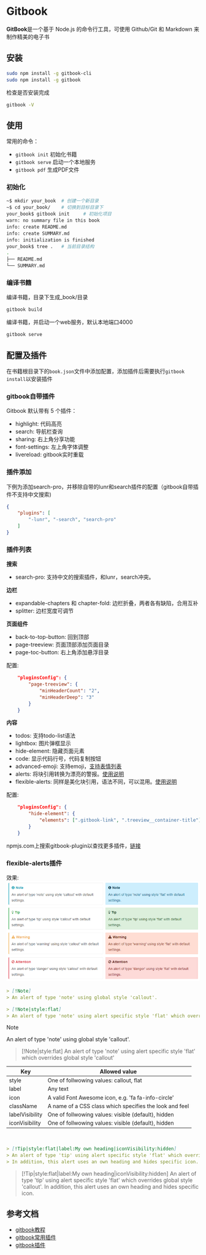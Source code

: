 # Gitbook

<strong>GitBook</strong>是一个基于 Node.js 的命令行工具，可使用 Github/Git 和 Markdown 来制作精美的电子书

## 安装
```bash
sudo npm install -g gitbook-cli
sudo npm install -g gitbook
```
检查是否安装完成
```bash
gitbook -V
```

## 使用
常用的命令：
* `gitbook init` 初始化书籍
* `gitbook serve` 启动一个本地服务
* `gitbook pdf` 生成PDF文件

### 初始化
```bash
~$ mkdir your_book	# 创建一个新目录
~$ cd your_book/	# 切换到目标目录下
your_book$ gitbook init 	# 初始化项目
warn: no summary file in this book 
info: create README.md 
info: create SUMMARY.md 
info: initialization is finished 
your_book$ tree . 	# 当前目录结构
.
├── README.md
└── SUMMARY.md
```

### 编译书籍
编译书籍，目录下生成_book/目录
```bash
gitbook build
```

编译书籍，并启动一个web服务，默认本地端口4000
```bash
gitbook serve
```


## 配置及插件
在书籍根目录下的`book.json`文件中添加配置，添加插件后需要执行`gitbook install`以安装插件

### gitbook自带插件
Gitbook 默认带有 5 个插件：
* highlight: 代码高亮
* search: 导航栏查询
* sharing: 右上角分享功能
* font-settings: 左上角字体调整
* livereload: gitbook实时重载


### 插件添加
下例为添加search-pro，并移除自带的lunr和search插件的配置（gitbook自带插件不支持中文搜索)
```json
{
	"plugins": [
		"-lunr", "-search", "search-pro"
	]
}
```


### 插件列表
<b>搜索</b>
* search-pro: 支持中文的搜索插件，和lunr，search冲突。

<b>边栏</b>
* expandable-chapters 和 chapter-fold: 边栏折叠，两者各有缺陷，合用互补
* splitter: 边栏宽度可调节

<b>页面组件</b>
* back-to-top-button: 回到顶部
* page-treeview: 页面顶部添加页面目录
* page-toc-button: 右上角添加悬浮目录

配置:
```json
	"pluginsConfig": {
		"page-treeview": {
			"minHeaderCount": "2",
			"minHeaderDeep": "3"
		}
	}
```

<b>内容</b>
* todos: 支持todo-list语法
* lightbox: 图片弹框显示
* hide-element: 隐藏页面元素
* code: 显示代码行号，代码复制按钮
* advanced-emoji: 支持emoji，[支持表情列表](https://www.webfx.com/tools/emoji-cheat-sheet/)
* alerts: 将块引用转换为漂亮的警报。[使用说明](https://www.npmjs.com/package/gitbook-plugin-alerts)
* flexible-alerts: 同样是美化块引用，语法不同，可以混用。[使用说明](https://www.npmjs.com/package/gitbook-plugin-flexible-alerts)


配置:
```json
	"pluginsConfig": {
		"hide-element": {
            "elements": [".gitbook-link", ".treeview__container-title"]
        }
	}
```

npmjs.com上搜索gitbook-plugin以查找更多插件，[链接](https://www.npmjs.com/search?q=gitbook-plugin)


### flexible-alerts插件
效果:
![效果](./img/gitbook_flexible_alert.jpg)

```markdown
> [!Note]	
> An alert of type 'note' using global style 'callout'.
```
```markdown
> [!Note|style:flat]
> An alert of type 'note' using alert specific style 'flat' which overrides global style 'callout'
```

> [!Note]
> An alert of type 'note' using global style 'callout'.					


> [!Note|style:flat]
> An alert of type 'note' using alert specific style 'flat' which overrides global style 'callout'			

| Key             | Allowed value                                           |
| --------------- | ------------------------------------------------------- |
| style           | One of follwowing values: callout, flat                 |
| label           | Any text                                                |
| icon            | A valid Font Awesome icon, e.g. 'fa fa-info-circle'     |
| className       | A name of a CSS class which specifies the look and feel |
| labelVisibility | One of follwowing values: visible (default), hidden     |
| iconVisibility  | One of follwowing values: visible (default), hidden     |

​		

```markdown
> [!Tip|style:flat|label:My own heading|iconVisibility:hidden]
> An alert of type 'tip' using alert specific style 'flat' which overrides global style 'callout'.
> In addition, this alert uses an own heading and hides specific icon.
```

> [!Tip|style:flat|label:My own heading|iconVisibility:hidden]
> An alert of type 'tip' using alert specific style 'flat' which overrides global style 'callout'.
> In addition, this alert uses an own heading and hides specific icon.


## 参考文档
* [gitbook教程](https://zhuanlan.zhihu.com/p/34946169)
* [gitbook常用插件](https://segmentfault.com/a/1190000019806829)
* [gitbook插件](https://www.cnblogs.com/mingyue5826/p/10307051.html)
